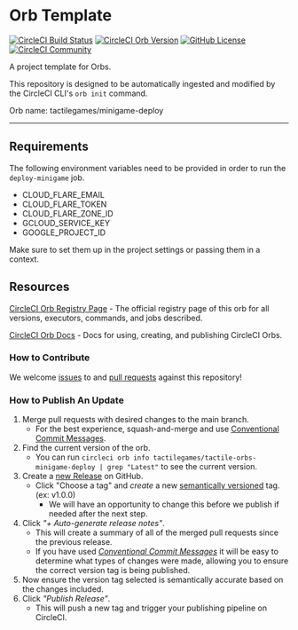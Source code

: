 # Orb Template


[![CircleCI Build Status](https://circleci.com/gh/tactilegames/tactile-orbs-minigame-deploy.svg?style=shield "CircleCI Build Status")](https://circleci.com/gh/tactilegames/tactile-orbs-minigame-deploy) [![CircleCI Orb Version](https://badges.circleci.com/orbs/tactilegames/tactile-orbs-minigame-deploy.svg)](https://circleci.com/orbs/registry/orb/tactilegames/tactile-orbs-minigame-deploy) [![GitHub License](https://img.shields.io/badge/license-MIT-lightgrey.svg)](https://raw.githubusercontent.com/tactilegames/tactile-orbs-minigame-deploy/master/LICENSE) [![CircleCI Community](https://img.shields.io/badge/community-CircleCI%20Discuss-343434.svg)](https://discuss.circleci.com/c/ecosystem/orbs)



A project template for Orbs.

This repository is designed to be automatically ingested and modified by the CircleCI CLI's `orb init` command.

Orb name: tactilegames/minigame-deploy

---

## Requirements

The following environment variables need to be provided in order to run the `deploy-minigame` job.
- CLOUD_FLARE_EMAIL
- CLOUD_FLARE_TOKEN
- CLOUD_FLARE_ZONE_ID
- GCLOUD_SERVICE_KEY
- GOOGLE_PROJECT_ID

Make sure to set them up in the project settings or passing them in a context.

## Resources

[CircleCI Orb Registry Page](https://circleci.com/orbs/registry/orb/tactilegames/tactile-orbs-minigame-deploy) - The official registry page of this orb for all versions, executors, commands, and jobs described.

[CircleCI Orb Docs](https://circleci.com/docs/2.0/orb-intro/#section=configuration) - Docs for using, creating, and publishing CircleCI Orbs.

### How to Contribute

We welcome [issues](https://github.com/tactilegames/tactile-orbs-minigame-deploy/issues) to and [pull requests](https://github.com/tactilegames/tactile-orbs-minigame-deploy/pulls) against this repository!

### How to Publish An Update
1. Merge pull requests with desired changes to the main branch.
    - For the best experience, squash-and-merge and use [Conventional Commit Messages](https://conventionalcommits.org/).
2. Find the current version of the orb.
    - You can run `circleci orb info tactilegames/tactile-orbs-minigame-deploy | grep "Latest"` to see the current version.
3. Create a [new Release](https://github.com/tactilegames/tactile-orbs-minigame-deploy/releases/new) on GitHub.
    - Click "Choose a tag" and _create_ a new [semantically versioned](http://semver.org/) tag. (ex: v1.0.0)
      - We will have an opportunity to change this before we publish if needed after the next step.
4.  Click _"+ Auto-generate release notes"_.
    - This will create a summary of all of the merged pull requests since the previous release.
    - If you have used _[Conventional Commit Messages](https://conventionalcommits.org/)_ it will be easy to determine what types of changes were made, allowing you to ensure the correct version tag is being published.
5. Now ensure the version tag selected is semantically accurate based on the changes included.
6. Click _"Publish Release"_.
    - This will push a new tag and trigger your publishing pipeline on CircleCI.